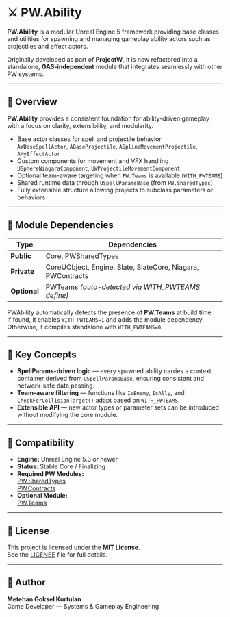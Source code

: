 # ⚔️ PW.Ability

**PW.Ability** is a modular Unreal Engine 5 framework providing base classes and utilities for spawning and managing gameplay ability actors such as projectiles and effect actors.

Originally developed as part of **ProjectW**, it is now refactored into a standalone, **GAS-independent** module that integrates seamlessly with other PW systems.

---

## 🧩 Overview

**PW.Ability** provides a consistent foundation for ability-driven gameplay with a focus on clarity, extensibility, and modularity.

- Base actor classes for spell and projectile behavior  
  `AWBaseSpellActor`, `ABaseProjectile`, `ASplineMovementProjectile`, `AMyEffectActor`
- Custom components for movement and VFX handling  
  `USphereNiagaraComponent`, `UWProjectileMovementComponent`
- Optional team-aware targeting when `PW.Teams` is available (`WITH_PWTEAMS`)
- Shared runtime data through `USpellParamsBase` (from `PW.SharedTypes`)
- Fully extensible structure allowing projects to subclass parameters or behaviors

---

## 🧱 Module Dependencies

| Type | Dependencies |
|------|---------------|
| **Public** | Core, PWSharedTypes |
| **Private** | CoreUObject, Engine, Slate, SlateCore, Niagara, PWContracts |
| **Optional** | PWTeams *(auto-detected via WITH_PWTEAMS define)* |

PWAbility automatically detects the presence of **PW.Teams** at build time.  
If found, it enables `WITH_PWTEAMS=1` and adds the module dependency.  
Otherwise, it compiles standalone with `WITH_PWTEAMS=0`.

---

## 🧠 Key Concepts

- **SpellParams-driven logic** — every spawned ability carries a context container derived from `USpellParamsBase`, ensuring consistent and network-safe data passing.
- **Team-aware filtering** — functions like `IsEnemy`, `IsAlly`, and `CheckForCollisionTarget()` adapt based on `WITH_PWTEAMS`.
- **Extensible API** — new actor types or parameter sets can be introduced without modifying the core module.

---

## 🧰 Compatibility

- **Engine:** Unreal Engine 5.3 or newer  
- **Status:** Stable Core / Finalizing  
- **Required PW Modules:**  
  [PW.SharedTypes](https://github.com/mkurtt96/PWCoreLibs)  
  [PW.Contracts](https://github.com/mkurtt96/PWCoreLibs)  
- **Optional Module:**  
  [PW.Teams](https://github.com/mkurtt96/PWTeams)

---

## 📄 License


This project is licensed under the **MIT License**.  
See the [LICENSE](LICENSE) file for full details.

---

## 👤 Author

**Metehan Goksel Kurtulan**  
Game Developer — Systems & Gameplay Engineering  
